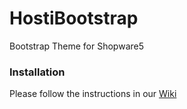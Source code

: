 # HostiBootstrap
Bootstrap Theme for Shopware5

### Installation
Please follow the instructions in our [Wiki](https://github.com/hostianer/HostiBootstrap/wiki)
